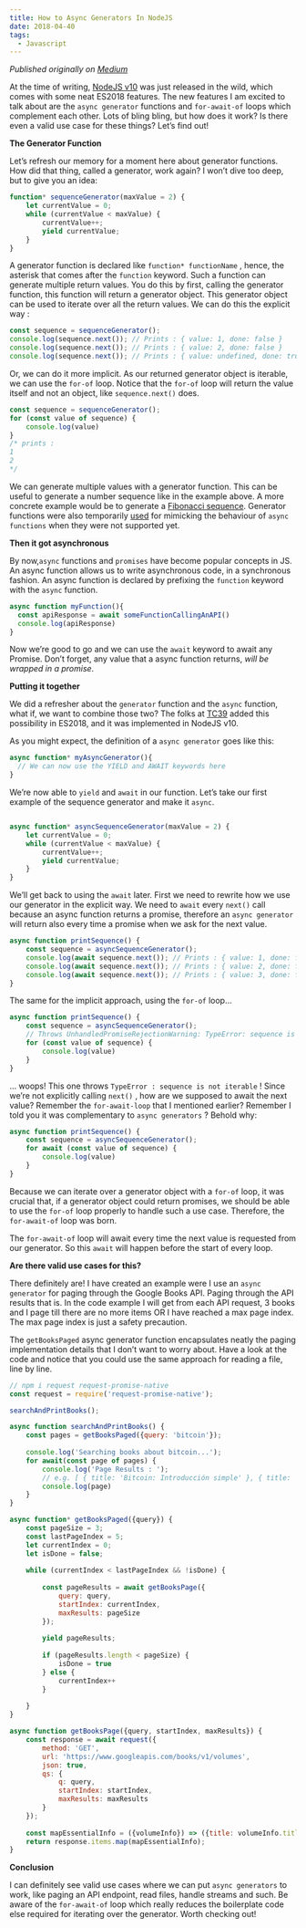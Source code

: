 ```yaml
---
title: How to Async Generators In NodeJS
date: 2018-04-40
tags: 
  - Javascript
---
```

*Published originally on [Medium](https://medium.com/@segersian/howto-async-generators-in-nodejs-c7f0851f9c02)*

At the time of writing, [NodeJS v10](https://nodejs.org/en/blog/release/v10.0.0/) was just released in the wild, 
which comes with some neat ES2018 features. 
The new features I am excited to talk about are the `async generator` functions and `for-await-of` loops which complement each other. 
Lots of bling bling, but how does it work? Is there even a valid use case for these things? Let’s find out!

**The Generator Function**

Let’s refresh our memory for a moment here about generator functions. How did that thing, called a generator, work again? I won’t dive too deep, but to give you an idea:

```js
function* sequenceGenerator(maxValue = 2) {
	let currentValue = 0;
	while (currentValue < maxValue) {
		currentValue++;
		yield currentValue;
	}
}
```

A generator function is declared like `function* functionName` , hence, 
the asterisk that comes after the `function` keyword. Such a function can generate multiple return values. You do this by first, calling the generator function, 
this function will return a generator object. 
This generator object can be used to iterate over all the return values. We can do this the explicit way :

```js
const sequence = sequenceGenerator();
console.log(sequence.next()); // Prints : { value: 1, done: false }
console.log(sequence.next()); // Prints : { value: 2, done: false }
console.log(sequence.next()); // Prints : { value: undefined, done: true }
```

Or, we can do it more implicit. As our returned generator object is iterable, we can use the `for-of` loop. 
Notice that the `for-of` loop will return the value itself and not an object, like `sequence.next()` does.

```js
const sequence = sequenceGenerator();
for (const value of sequence) {
	console.log(value)
}
/* prints :
1
2
*/  
```

We can generate multiple values with a generator function. 
This can be useful to generate a number sequence like in the example above. 
A more concrete example would be to generate a [Fibonacci sequence](https://en.wikipedia.org/wiki/Fibonacci_number). 
Generator functions were also temporarily [used](https://github.com/tj/co) for mimicking the behaviour of `async functions` when they were not supported yet.

**Then it got asynchronous**

By now,`async` functions and `promises` have become popular concepts in JS. 
An async function allows us to write asynchronous code, in a synchronous fashion. 
An async function is declared by prefixing the `function` keyword with the `async` function.

```js
async function myFunction(){
  const apiResponse = await someFunctionCallingAnAPI()
  console.log(apiResponse)
}
```

Now we’re good to go and we can use the `await` keyword to await any Promise. Don’t forget, any value that a async function returns, *will be wrapped in a promise*.

**Putting it together**

We did a refresher about the `generator` function and the `async` function, what if, 
we want to combine those two? The folks at [TC39](https://github.com/tc39) added this possibility in ES2018, and it was implemented in NodeJS v10.

As you might expect, the definition of a `async generator` goes like this:

```js
async function* myAsyncGenerator(){
  // We can now use the YIELD and AWAIT keywords here
}
```

We’re now able to `yield` and `await` in our function. Let’s take our first example of the sequence generator and make it `async`.

```js

async function* asyncSequenceGenerator(maxValue = 2) {
	let currentValue = 0;
	while (currentValue < maxValue) {
		currentValue++;
		yield currentValue;
	}
}
```

We’ll get back to using the `await` later. First we need to rewrite how we use our generator in the explicit way. 
We need to `await` every `next()` call because an async function returns a promise, 
therefore an `async generator` will return also every time a promise when we ask for the next value.

```js
async function printSequence() {
	const sequence = asyncSequenceGenerator();
	console.log(await sequence.next()); // Prints : { value: 1, done: false }
	console.log(await sequence.next()); // Prints : { value: 2, done: false }
	console.log(await sequence.next()); // Prints : { value: 3, done: false }
}
```

The same for the implicit approach, using the `for-of` loop…

```js
async function printSequence() {
	const sequence = asyncSequenceGenerator();
	// Throws UnhandledPromiseRejectionWarning: TypeError: sequence is not iterable
	for (const value of sequence) {
		console.log(value) 
	}
}
```

… woops! This one throws `TypeError : sequence is not iterable` ! Since we’re not explicitly calling `next()` , 
how are we supposed to await the next value? 
Remember the `for-await-loop` that I mentioned earlier? 
Remember I told you it was complementary to `async generators` ? Behold why:

```js
async function printSequence() {
	const sequence = asyncSequenceGenerator();
	for await (const value of sequence) {
		console.log(value) 
	}
}
```

Because we can iterate over a generator object with a `for-of` loop, it was crucial that, 
if a generator object could return promises, 
we should be able to use the `for-of` loop properly to handle such a use case. 
Therefore, the `for-await-of` loop was born.

The `for-await-of` loop will await every time the next value is requested from our generator. So this `await` will happen before the start of every loop.

**Are there valid use cases for this?**

There definitely are! I have created an example were I use an `async generator` for paging through the Google Books API. 
Paging through the API results that is. 
In the code example I will get from each API request, 
3 books and I page till there are no more items OR I have reached a max page index. 
The max page index is just a safety precaution.

The `getBooksPaged` async generator function encapsulates neatly the paging implementation details that I don’t want to worry about. 
Have a look at the code and notice that you could use the same approach for reading a file, line by line.

```js
// npm i request request-promise-native
const request = require('request-promise-native'); 

searchAndPrintBooks();

async function searchAndPrintBooks() {
	const pages = getBooksPaged({query: 'bitcoin'});
	
	console.log('Searching books about bitcoin...');
	for await(const page of pages) {
		console.log('Page Results : ');
        // e.g. [ { title: 'Bitcoin: Introducción simple' }, { title: 'Bitcoin' }, { title: 'Bitcoins' } ]
		console.log(page) 
	}
}

async function* getBooksPaged({query}) {
	const pageSize = 3;
	const lastPageIndex = 5;
	let currentIndex = 0;
	let isDone = false;
	
	while (currentIndex < lastPageIndex && !isDone) {
		
		const pageResults = await getBooksPage({
			query: query,
			startIndex: currentIndex,
			maxResults: pageSize
		});
		
		yield pageResults;
		
		if (pageResults.length < pageSize) {
			isDone = true
		} else {
			currentIndex++
		}
		
	}
}

async function getBooksPage({query, startIndex, maxResults}) {
	const response = await request({
		method: 'GET',
		url: 'https://www.googleapis.com/books/v1/volumes',
		json: true,
		qs: {
			q: query,
			startIndex: startIndex,
			maxResults: maxResults
		}
	});
	
	const mapEssentialInfo = ({volumeInfo}) => ({title: volumeInfo.title});
	return response.items.map(mapEssentialInfo);
}
```

**Conclusion**

I can definitely see valid use cases where we can put `async generators` to work, like paging an API endpoint, read files, 
handle streams and such. 
Be aware of the `for-await-of` loop which really reduces the boilerplate code else required for iterating over the generator. Worth checking out!